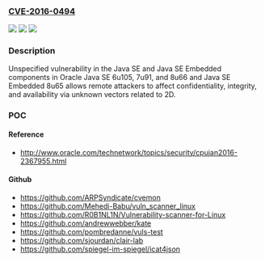 ### [CVE-2016-0494](https://cve.mitre.org/cgi-bin/cvename.cgi?name=CVE-2016-0494)
![](https://img.shields.io/static/v1?label=Product&message=n%2Fa&color=blue)
![](https://img.shields.io/static/v1?label=Version&message=n%2Fa&color=blue)
![](https://img.shields.io/static/v1?label=Vulnerability&message=n%2Fa&color=brighgreen)

### Description

Unspecified vulnerability in the Java SE and Java SE Embedded components in Oracle Java SE 6u105, 7u91, and 8u66 and Java SE Embedded 8u65 allows remote attackers to affect confidentiality, integrity, and availability via unknown vectors related to 2D.

### POC

#### Reference
- http://www.oracle.com/technetwork/topics/security/cpujan2016-2367955.html

#### Github
- https://github.com/ARPSyndicate/cvemon
- https://github.com/Mehedi-Babu/vuln_scanner_linux
- https://github.com/R0B1NL1N/Vulnerability-scanner-for-Linux
- https://github.com/andrewwebber/kate
- https://github.com/pombredanne/vuls-test
- https://github.com/sjourdan/clair-lab
- https://github.com/spiegel-im-spiegel/icat4json

